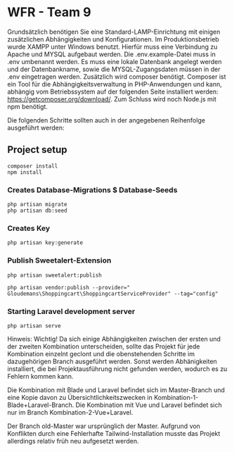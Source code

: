 # WFR - Team 9
Grundsätzlich benötigen Sie eine Standard-LAMP-Einrichtung mit einigen zusätzlichen Abhängigkeiten und Konfigurationen.
Im Produktionsbetrieb wurde XAMPP unter Windows benutzt. Hierfür muss eine Verbindung zu Apache und MYSQL aufgebaut werden.
Die .env.example-Datei muss in .env umbenannt werden. Es muss eine lokale Datenbank angelegt werden und der Datenbankname, sowie die MYSQL-Zugangsdaten müssen in der .env eingetragen werden.
Zusätzlich wird composer benötigt. Composer ist ein Tool für die Abhängigkeitsverwaltung in PHP-Anwendungen und kann, abhängig vom Betriebssystem auf der folgenden Seite installiert werden: https://getcomposer.org/download/.
Zum Schluss wird noch Node.js mit npm benötigt. 

Die folgenden Schritte sollten auch in der angegebenen Reihenfolge ausgeführt werden:
## Project setup
```
composer install
npm install
```

### Creates Database-Migrations $ Database-Seeds
```
php artisan migrate
php artisan db:seed
```

### Creates Key
```
php artisan key:generate
```

### Publish Sweetalert-Extension
```
php artisan sweetalert:publish

php artisan vendor:publish --provider=" Gloudemans\Shoppingcart\ShoppingcartServiceProvider" --tag="config"
```

### Starting Laravel development server 
```
php artisan serve
```

Hinweis:
Wichtig! Da sich einige Abhängigkeiten zwischen der ersten und der zweiten Kombination unterscheiden, sollte das Projekt für jede Kombination einzelnt geclont und die obenstehenden Schritte im dazugehörigen Branch ausgeführt werden. Sonst werden Abhänigkeiten installiert, die bei Projektausführung nicht gefunden werden, wodurch es zu Fehlern kommen kann.

Die Kombination mit Blade und Laravel befindet sich im Master-Branch und eine Kopie davon zu Übersichtlichkeitszwecken in Kombination-1-Blade+Laravel-Branch.
Die Kombination mit Vue und Laravel befindet sich nur im Branch Kombination-2-Vue+Laravel.

Der Branch old-Master war ursprünglich der Master. Aufgrund von Konflikten durch eine Fehlerhafte Tailwind-Installation musste das Projekt allerdings relativ früh neu aufgesetzt werden.